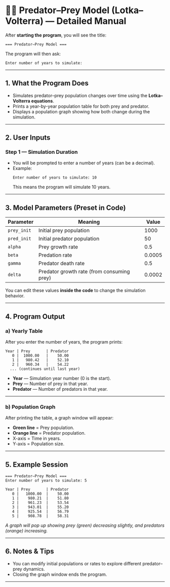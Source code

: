 # 🐺🐇 Predator–Prey Model (Lotka–Volterra) — Detailed Manual

After **starting the program**, you will see the title:

```
=== Predator–Prey Model ===
```

The program will then ask:

```
Enter number of years to simulate:
```

---

## 1. What the Program Does
- Simulates predator–prey population changes over time using the **Lotka–Volterra equations**.
- Prints a year-by-year population table for both prey and predator.
- Displays a population graph showing how both change during the simulation.

---

## 2. User Inputs

### Step 1 — Simulation Duration
- You will be prompted to enter a number of years (can be a decimal).
- Example:
  ```
  Enter number of years to simulate: 10
  ```
  This means the program will simulate 10 years.

---

## 3. Model Parameters (Preset in Code)
| Parameter | Meaning | Value |
|-----------|---------|-------|
| `prey_init` | Initial prey population | 1000 |
| `pred_init` | Initial predator population | 50 |
| `alpha` | Prey growth rate | 0.5 |
| `beta` | Predation rate | 0.0005 |
| `gamma` | Predator death rate | 0.5 |
| `delta` | Predator growth rate (from consuming prey) | 0.0002 |

You can edit these values **inside the code** to change the simulation behavior.

---

## 4. Program Output

### a) Yearly Table
After you enter the number of years, the program prints:

```
Year | Prey       | Predator
   0 |  1000.00   |    50.00
   1 |   980.42   |    52.10
   2 |   960.34   |    54.22
  ... (continues until last year)
```

- **Year** — Simulation year number (0 is the start).
- **Prey** — Number of prey in that year.
- **Predator** — Number of predators in that year.

---

### b) Population Graph
After printing the table, a graph window will appear:
- **Green line** = Prey population.
- **Orange line** = Predator population.
- X-axis = Time in years.
- Y-axis = Population size.

---

## 5. Example Session

```
=== Predator–Prey Model ===
Enter number of years to simulate: 5

Year | Prey       | Predator
   0 |   1000.00  |    50.00
   1 |    980.21  |    51.80
   2 |    961.23  |    53.54
   3 |    943.01  |    55.20
   4 |    925.54  |    56.79
   5 |    908.78  |    58.31
```

_A graph will pop up showing prey (green) decreasing slightly, and predators (orange) increasing._

---

## 6. Notes & Tips
- You can modify initial populations or rates to explore different predator–prey dynamics.
- Closing the graph window ends the program.

---

